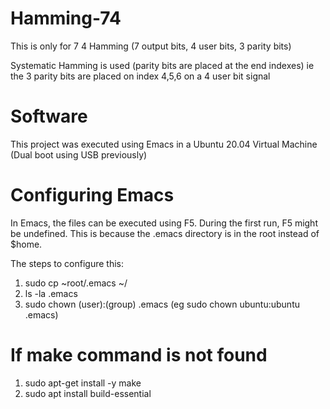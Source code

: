 # Hamming-74

This is only for 7 4 Hamming (7 output bits, 4 user bits, 3 parity bits)

Systematic Hamming is used (parity bits are placed at the end indexes)
ie the 3 parity bits are placed on index 4,5,6 on a 4 user bit signal


# Software
This project was executed using Emacs in a Ubuntu 20.04 Virtual Machine
(Dual boot using USB previously)

# Configuring Emacs
In Emacs, the files can be executed using F5.
During the first run, F5 might be undefined. This is because the .emacs directory is in the root instead of $home.

The steps to configure this:
1. sudo cp ~root/.emacs ~/  
2. ls -la .emacs
3. sudo chown (user):(group) .emacs
(eg sudo chown ubuntu:ubuntu .emacs)

# If make command is not found
1. sudo apt-get install -y make
2. sudo apt install build-essential

